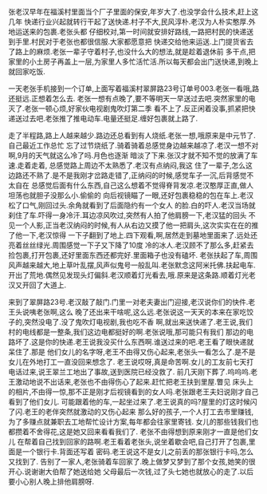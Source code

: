









张老汉早年在福溪村里面当个厂子里面的保安,年岁大了.也没学会什么技术,赶上这几年
快递行业兴起就转行干起了送快递.村子不大,民风淳朴.老汉为人朴实憨厚.外地运送来的包裹.老张头都
仔细校对,第一时间就安排好路线,一路把村民的快递送到手里.村民对于老张也都很信服.大家都愿意把
快递交给他来运送.上门提货省去了路上的麻烦.老张一辈子守着村子,也没什么大的想法,就是趁着退休前
多干点,把家里的小土房子再盖上一层,为家里人多忙活忙活.所以每天都会出门送快递,到晚上就回家吃饭.

一天老张手机接到一个订单,上面写着福溪村翠屏路23号订单号003.老张一看哦,路还挺远.正想着怎么去.
老张一想有点晚了,要不等明天一早送过去吧.突然家里的电灭了.老张一顿心烦,好家伙电视剧鬼吹灯第二季
看不上了.反正闲着没事,抓紧把快递送过去吧.老张推了推电动车.电量还挺足.缠好包裹就上路了.

走了半程路,路上人越来越少.路边还总看到有人烧纸.老张一想,哦原来是中元节了.自己最近工作总忙
忘了过节烧纸了.骑着骑着总感觉身边越来越凉了.老汉一想不对啊,9月的天气就这么冷了吗.月色也逐渐
暗淡了下来.张汉才就不知不觉的放满了车速.走着走着, 总感觉路上周边不太熟悉了.老汉有点纳闷,我这
住了一辈子,怎么这边路还不熟了.是不是我刚才岔路走错了,正纳闷的时候,感觉车子一沉,后背感觉不太自在
总感觉后面有什么东西,自己这么想着不觉得脊背发凉.老汉憨厚正直,做人坦荡也就胆子没那么小.偷偷的
向后视镜瞄了一眼,还好包裹稳稳的包在车上.老汉松了口气,刚回过头.余角就看到了后面隐约有一个女人
的脸.白的吓人.老汉当场就刹住了车.吓得一身冷汗.耳边凉风吹过,突然有人拍了他肩膀一下,老汉猛的回头
不见一个人影,正当老汉纳闷的时候,有人从右边又摸了他一把肩头,这次实实在在的推了他一下,老汉惊得
一下子翻到了地上.四下观看,啊,居然走到墓地里面来了.远处还亮着丝丝绿光.周围感觉一下子又下降了10度
冷的冰人.老汉顾不了那么多,赶紧去捡包裹,打开包裹,还好里面东西还都完好.里面箱子也没有磕坏.
老张扶起了车,周围风声越来越大,地上草叶乱摆,风声似鬼号一般乱叫.老张默念这阿米托佛.扶起电车.
开出了荒地.偶然见发现头灯偏斜.老汉顺着灯光看去,哦.原来是这条路.顺着灯光老汉又开回了大道上.

来到了翠屏路23号.老汉敲了敲门.门里一对老夫妻出门迎接,老汉说你们的快件.老王头说咦老张啊,这么
晚了还出来干啥呢,这么远.老张说这一天天的本来在家吃饺子的,突然没电了.没了鬼吹灯电视剧,我也吃不香
啊,就出来送快递了.老王说,我们村的电线都是一整条,我们这边电都挺好的啊.老张说哦,那可能只有我们
那边的电路坏了.这是你的快递.老王说我没买什么东西啊.谁送过来的吧.老王看了眼快递就呆住了.那是
他们女儿的名字呀,老王不由得又伤心起来,老张头一看怎么了.是不是女儿在外地打工一直没回来想念了.
老王说哎呀,真是命苦啊.女儿的工友前七天打电话过来,说王翠兰工地出了事故,送到医院已经没救了.
前几天刚下葬了.呜呜呜.老王激动地说不出话来,老张也不由得伤心了起来.赶忙把老王扶到里屋.瞥见
床头上的相片,不由得一惊,那不正是刚才后视镜看到的女人吗.老张跟老王夫妇说刚才自己看到了他们女儿.
可能跟着他的车,一起坐过来了.老王说真的吗?屋里的灯这时候闪了闪.老王的老伴突然就激动的又伤心起来
那么好的孩子,一个人打工去市里赚钱,为了多赚点就兼职去工地帮忙设计方案,每年都会往家里寄钱.
女儿的那些钱我们也都攒着不舍得花,这是她又回来看看我们了. 老张不由得想到原来刚才一直是他们女儿
在帮着自己找到回家的路啊.老王看着老张头,说坐着歇会吧,自己打开了包裹,里面是一个银行卡.背面还写着
密码.老王说这不是女儿之前丢的那张银行卡吗,怎么又找到了.
告别了一家人,老张骑着车回家了.晚上做梦又梦到了那个女孩,她笑的很开心.说谢谢大伯帮了她送给她
父母最后一次钱,过了头七她也就放心的走了.以后要小心别人晚上排他肩膀呀.



















